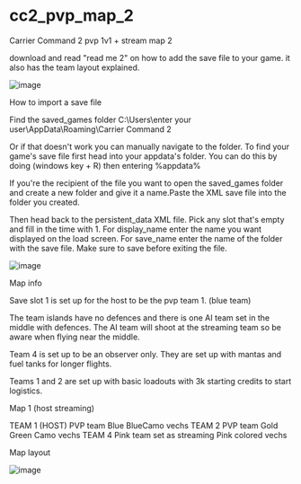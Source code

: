 # cc2_pvp_map_2
Carrier Command 2 pvp 1v1 + stream map 2


download and read "read me 2" on how to add the save file to your game. it also has the team layout explained.

![image](https://user-images.githubusercontent.com/3588943/129530322-a8d89e43-100b-413a-b0df-1ded6ed679ec.png)


How to import a save file

Find the saved_games folder
C:\Users\enter your user\AppData\Roaming\Carrier Command 2

Or if that doesn't work you can manually navigate to the folder. To find your game's save file first head into your appdata's folder. You can do this by doing (windows key + R) then entering %appdata%


If you're the recipient of the file you want to open the saved_games folder and create a new folder and give it a name.Paste the XML save file into the folder you created.

Then head back to the persistent_data XML file. Pick any slot that's empty and fill in the time with 1. For display_name enter the name you want displayed on the load screen. For save_name enter the name of the folder with the save file. Make sure to save before exiting the file.




![image](https://user-images.githubusercontent.com/3588943/129530394-b6c0e1c5-d2a6-413d-99cd-58324b7d5640.png)





Map info

Save slot 1 is set up for the host to be the pvp team 1. (blue team)

The team islands have no defences and there is one AI team set in the middle with defences.
	The AI team will shoot at the streaming team so be aware when flying near the middle.

Team 4 is set up to be an observer only. They are set up with mantas and fuel tanks for longer flights.

Teams 1 and 2 are set up with basic loadouts with 3k starting credits to start logistics.


Map 1 (host streaming)

TEAM 1 (HOST)
PVP team Blue
BlueCamo vechs
TEAM 2
PVP team Gold
Green Camo vechs
TEAM 4
Pink team set as streaming 
Pink colored vechs

Map layout


![image](https://user-images.githubusercontent.com/3588943/129600040-018bfcf6-738f-4947-a66b-03c428386417.png)


